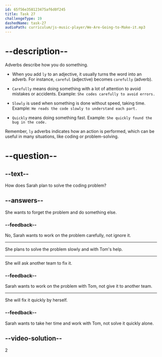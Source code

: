 ```yaml
---
id: 65f56e358123475af6d0f245
title: Task 27
challengeType: 19
dashedName: task-27
audioPath: curriculum/js-music-player/We-Are-Going-to-Make-it.mp3
---
```


<!--
AUDIO REFERENCE: 
Sarah: I see. I should probably debug it step by step. With your input, we can work together to solve this problem.
-->

# --description--

Adverbs describe how you do something.

- When you add `ly` to an adjective, it usually turns the word into an adverb. For instance, `careful` (adjective) becomes `carefully` (adverb). 

- `Carefully` means doing something with a lot of attention to avoid mistakes or accidents. Example: `She codes carefully to avoid errors.`

- `Slowly` is used when something is done without speed, taking time. Example: `He reads the code slowly to understand each part.`

- `Quickly` means doing something fast. Example: `She quickly found the bug in the code.`

Remember, `ly` adverbs indicates how an action is performed, which can be useful in many situations, like coding or problem-solving.

# --question--

## --text--

How does Sarah plan to solve the coding problem?

## --answers--

She wants to forget the problem and do something else.

### --feedback--

No, Sarah wants to work on the problem carefully, not ignore it.

---

She plans to solve the problem slowly and with Tom's help.

---

She will ask another team to fix it.

### --feedback--

Sarah wants to work on the problem with Tom, not give it to another team.

---

She will fix it quickly by herself.

### --feedback--

Sarah wants to take her time and work with Tom, not solve it quickly alone.

## --video-solution--

2

